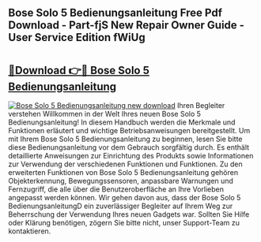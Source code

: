 ## Bose Solo 5 Bedienungsanleitung Free Pdf Download - Part-fjS New Repair Owner Guide - User Service Edition fWiUg

# <h2><a href="http://df4839k.blite.top/?on=Bose+Solo+5+Bedienungsanleitung">🔗Download 👉🔴 Bose Solo 5 Bedienungsanleitung</a></h2>

[![Bose Solo 5 Bedienungsanleitung new download](https://i.imgur.com/lujVjoI.png)](http://df4839k.blite.top/?on=Bose+Solo+5+Bedienungsanleitung)
Ihren Begleiter verstehen Willkommen in der Welt Ihres neuen Bose Solo 5 Bedienungsanleitung! In diesem Handbuch werden die Merkmale und Funktionen erläutert und wichtige Betriebsanweisungen bereitgestellt. Um mit Ihrem Bose Solo 5 Bedienungsanleitung zu beginnen, lesen Sie bitte diese Bedienungsanleitung vor dem Gebrauch sorgfältig durch. Es enthält detaillierte Anweisungen zur Einrichtung des Produkts sowie Informationen zur Verwendung der verschiedenen Funktionen und Funktionen. Zu den erweiterten Funktionen von Bose Solo 5 Bedienungsanleitung gehören Objekterkennung, Bewegungssensoren, anpassbare Warnungen und Fernzugriff, die alle über die Benutzeroberfläche an Ihre Vorlieben angepasst werden können. Wir gehen davon aus, dass der Bose Solo 5 BedienungsanleitungD ein zuverlässiger Begleiter auf Ihrem Weg zur Beherrschung der Verwendung Ihres neuen Gadgets war. Sollten Sie Hilfe oder Klärung benötigen, zögern Sie bitte nicht, unser Support-Team zu kontaktieren.
